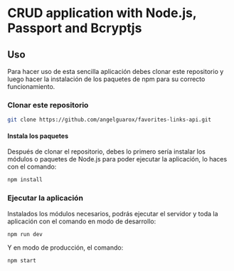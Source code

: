 # CRUD application with Node.js, Passport and Bcryptjs

## Uso

Para hacer uso de esta sencilla aplicación debes clonar este repositorio y luego hacer la instalación de los paquetes de npm para su correcto funcionamiento.

### Clonar este repositorio

```bash
git clone https://github.com/angelguarox/favorites-links-api.git
```

#### Instala los paquetes

Después de clonar el repositorio, debes lo primero sería instalar los módulos o paquetes de Node.js para poder ejecutar la aplicación, lo haces con el comando:

```bash
npm install
```

### Ejecutar la aplicación

Instalados los módulos necesarios, podrás ejecutar el servidor y toda la aplicación con el comando en modo de desarrollo:

```bash
npm run dev
```

Y en modo de producción, el comando:

```bash
npm start
```